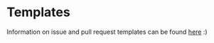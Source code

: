 # Templates

Information on issue and pull request templates can be found [here](https://help.github.com/en/articles/about-issue-and-pull-request-templates) :)
